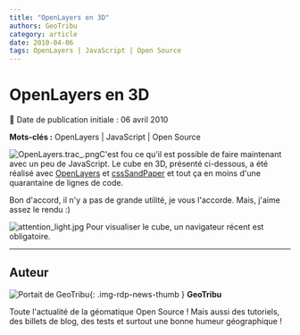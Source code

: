 ```yaml
---
title: "OpenLayers en 3D"
authors: GeoTribu
category: article
date: 2010-04-06
tags: OpenLayers | JavaScript | Open Source
---
```


# OpenLayers en 3D


:calendar: Date de publication initiale : 06 avril 2010

**Mots-clés :** OpenLayers | JavaScript | Open Source


![OpenLayers.trac_.png](http://geotribu.net//sites/default/files/Tuto/img/Blog/OpenLayers/OpenLayers.trac_.png)C'est fou ce qu'il est possible de faire maintenant avec un peu de JavaScript. Le cube en 3D, présenté ci-dessous, a été réalisé avec [OpenLayers](http://openlayers.org/) et [cssSandPaper](http://www.useragentman.com/blog/2010/03/09/cross-browser-css-transforms-even-in-ie/) et tout ça en moins d'une quarantaine de lignes de code.

Bon d'accord, il n'y a pas de grande utilité, je vous l'accorde. Mais, j'aime assez le rendu :)

![attention_light.jpg](/sites/default/files/Tuto/img/attention_light.jpg) Pour visualiser le cube, un navigateur récent est obligatoire.



----

## Auteur

![Portait de GeoTribu](https://cdn.geotribu.fr/images/internal/charte/geotribu\_logo\_64x64.png){: .img-rdp-news-thumb }
**GeoTribu**

Toute l'actualité de la géomatique Open Source ! Mais aussi des tutoriels, des billets de blog, des tests et surtout une bonne humeur géographique !
